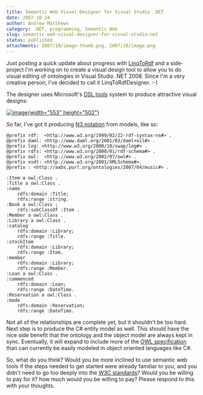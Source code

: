```yaml
---
title: Semantic Web Visual Designer for Visual Studio .NET
date: 2007-10-24
author: Andrew Matthews
category: .NET, programming, Semantic Web
slug: semantic-web-visual-designer-for-visual-studio-net
status: published
attachments: 2007/10/image-thumb.png, 2007/10/image.png
---
```


Just posting a quick update about progress with [LinqToRdf](http://code.google.com/p/linqtordf/) and a side-project I'm working on to create a visual design tool to allow you to do visual editing of ontologies in Visual Studio .NET 2008. Since I'm a very creative person, I've decided to call it LinqToRdfDesigner. :-)

The designer uses Microsoft's [DSL tools](http://msdn2.microsoft.com/en-au/library/bb126235(VS.80).aspx) system to produce attractive visual designs:

[![image]({static}2007/10/image-thumb.png){width="553" height="502"}]({static}2007/10/image.png)

So far, I've got it producing [N3 notation](http://aabs.wordpress.com/semantic-web/the-n3-cheat-sheet/) from models, like so:

    @prefix rdf:  <http://www.w3.org/1999/02/22-rdf-syntax-ns#> .
    @prefix daml: <http://www.daml.org/2001/03/daml+oil#> .
    @prefix log: <http://www.w3.org/2000/10/swap/log#> .
    @prefix rdfs: <http://www.w3.org/2000/01/rdf-schema#> .
    @prefix owl:  <http://www.w3.org/2002/07/owl#> .
    @prefix xsdt: <http://www.w3.org/2001/XMLSchema#>.
    @prefix : <http://aabs.purl.org/ontologies/2007/04/music#> .

    :Item a owl:Class .
    :Title a owl:Class .
    :name
        rdfs:domain :Title;
        rdfs:range :string.
    :Book a owl:Class ;
        rdfs:subClassOf :Item .
    :Member a owl:Class .
    :Library a owl:Class .
    :catalog
        rdfs:domain :Library;
        rdfs:range :Title.
    :stockItem
        rdfs:domain :Library;
        rdfs:range :Item.
    :member
        rdfs:domain :Library;
        rdfs:range :Member.
    :Loan a owl:Class .
    :commenced
        rdfs:domain :Loan;
        rdfs:range :DateTime.
    :Reservation a owl:Class .
    :made
        rdfs:domain :Reservation;
        rdfs:range :DateTime.

[](http://11011.net/software/vspaste)

Not all of the relationships are complete yet, but it shouldn't be too hard. Next step is to produce the C\# entity model as well. This should have the nice side benefit that the ontology and the object model are always kept in sync. Eventually, it will expand to include more of the [OWL specification](http://www.w3.org/2004/OWL/) than can currently be easily modeled in object oriented languages like C\#.

So, what do you think? Would you be more inclined to use semantic web tools if the steps needed to get started were already familiar to you, and you didn't need to go too deeply into the [W3C standards](http://www.w3.org/)? Would you be willing to pay for it? how much would you be willing to pay? Please respond to this with your thoughts.

